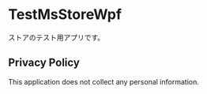 # TestMsStoreWpf

ストアのテスト用アプリです。

## [](#PP)Privacy Policy

This application does not collect any personal information.
